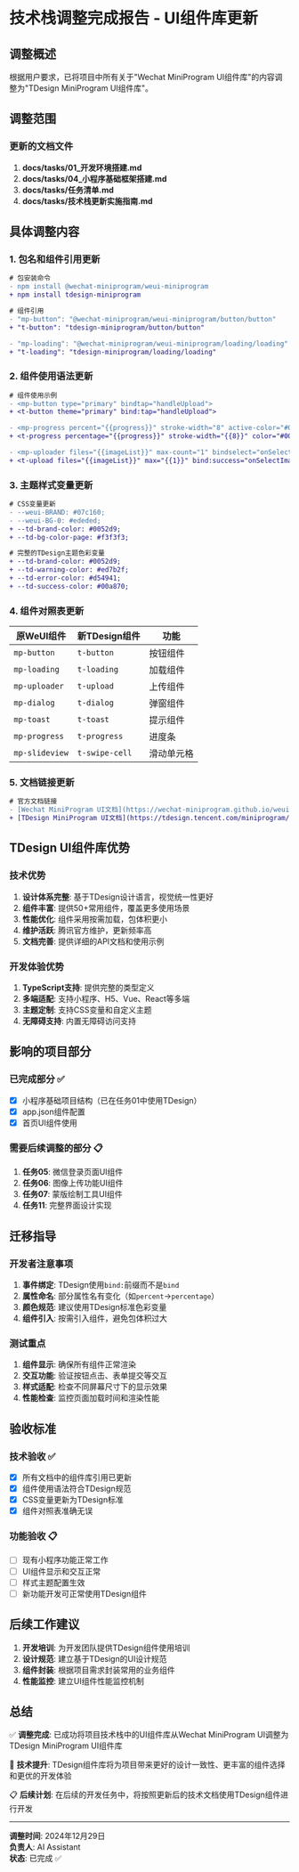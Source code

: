 # 技术栈调整完成报告 - UI组件库更新

## 调整概述

根据用户要求，已将项目中所有关于"Wechat MiniProgram UI组件库"的内容调整为"TDesign MiniProgram UI组件库"。

## 调整范围

### 更新的文档文件
1. **docs/tasks/01_开发环境搭建.md**
2. **docs/tasks/04_小程序基础框架搭建.md**
3. **docs/tasks/任务清单.md**
4. **docs/tasks/技术栈更新实施指南.md**

## 具体调整内容

### 1. 包名和组件引用更新
```diff
# 包安装命令
- npm install @wechat-miniprogram/weui-miniprogram
+ npm install tdesign-miniprogram

# 组件引用
- "mp-button": "@wechat-miniprogram/weui-miniprogram/button/button"
+ "t-button": "tdesign-miniprogram/button/button"

- "mp-loading": "@wechat-miniprogram/weui-miniprogram/loading/loading"
+ "t-loading": "tdesign-miniprogram/loading/loading"
```

### 2. 组件使用语法更新
```diff
# 组件使用示例
- <mp-button type="primary" bindtap="handleUpload">
+ <t-button theme="primary" bind:tap="handleUpload">

- <mp-progress percent="{{progress}}" stroke-width="8" active-color="#07c160">
+ <t-progress percentage="{{progress}}" stroke-width="{{8}}" color="#0052d9">

- <mp-uploader files="{{imageList}}" max-count="1" bindselect="onSelectImage">
+ <t-upload files="{{imageList}}" max="{{1}}" bind:success="onSelectImage">
```

### 3. 主题样式变量更新
```diff
# CSS变量更新
- --weui-BRAND: #07c160;
- --weui-BG-0: #ededed;
+ --td-brand-color: #0052d9;
+ --td-bg-color-page: #f3f3f3;

# 完整的TDesign主题色彩变量
+ --td-brand-color: #0052d9;
+ --td-warning-color: #ed7b2f;
+ --td-error-color: #d54941;
+ --td-success-color: #00a870;
```

### 4. 组件对照表更新
| 原WeUI组件 | 新TDesign组件 | 功能 |
|------------|---------------|------|
| `mp-button` | `t-button` | 按钮组件 |
| `mp-loading` | `t-loading` | 加载组件 |
| `mp-uploader` | `t-upload` | 上传组件 |
| `mp-dialog` | `t-dialog` | 弹窗组件 |
| `mp-toast` | `t-toast` | 提示组件 |
| `mp-progress` | `t-progress` | 进度条 |
| `mp-slideview` | `t-swipe-cell` | 滑动单元格 |

### 5. 文档链接更新
```diff
# 官方文档链接
- [Wechat MiniProgram UI文档](https://wechat-miniprogram.github.io/weui-miniprogram/)
+ [TDesign MiniProgram UI文档](https://tdesign.tencent.com/miniprogram/overview)
```

## TDesign UI组件库优势

### 技术优势
1. **设计体系完整**: 基于TDesign设计语言，视觉统一性更好
2. **组件丰富**: 提供50+常用组件，覆盖更多使用场景
3. **性能优化**: 组件采用按需加载，包体积更小
4. **维护活跃**: 腾讯官方维护，更新频率高
5. **文档完善**: 提供详细的API文档和使用示例

### 开发体验优势
1. **TypeScript支持**: 提供完整的类型定义
2. **多端适配**: 支持小程序、H5、Vue、React等多端
3. **主题定制**: 支持CSS变量和自定义主题
4. **无障碍支持**: 内置无障碍访问支持

## 影响的项目部分

### 已完成部分 ✅
- [x] 小程序基础项目结构（已在任务01中使用TDesign）
- [x] app.json组件配置
- [x] 首页UI组件使用

### 需要后续调整的部分 📋
1. **任务05**: 微信登录页面UI组件
2. **任务06**: 图像上传功能UI组件  
3. **任务07**: 蒙版绘制工具UI组件
4. **任务11**: 完整界面设计实现

## 迁移指导

### 开发者注意事项
1. **事件绑定**: TDesign使用`bind:`前缀而不是`bind`
2. **属性命名**: 部分属性名有变化（如`percent`→`percentage`）
3. **颜色规范**: 建议使用TDesign标准色彩变量
4. **组件引入**: 按需引入组件，避免包体积过大

### 测试重点
1. **组件显示**: 确保所有组件正常渲染
2. **交互功能**: 验证按钮点击、表单提交等交互
3. **样式适配**: 检查不同屏幕尺寸下的显示效果
4. **性能检查**: 监控页面加载时间和渲染性能

## 验收标准

### 技术验收 ✅
- [x] 所有文档中的组件库引用已更新
- [x] 组件使用语法符合TDesign规范
- [x] CSS变量更新为TDesign标准
- [x] 组件对照表准确无误

### 功能验收 📋
- [ ] 现有小程序功能正常工作
- [ ] UI组件显示和交互正常
- [ ] 样式主题配置生效
- [ ] 新功能开发可正常使用TDesign组件

## 后续工作建议

1. **开发培训**: 为开发团队提供TDesign组件使用培训
2. **设计规范**: 建立基于TDesign的UI设计规范
3. **组件封装**: 根据项目需求封装常用的业务组件
4. **性能监控**: 建立UI组件性能监控机制

## 总结

✅ **调整完成**: 已成功将项目技术栈中的UI组件库从Wechat MiniProgram UI调整为TDesign MiniProgram UI组件库

🚀 **技术提升**: TDesign组件库将为项目带来更好的设计一致性、更丰富的组件选择和更优的开发体验

📋 **后续计划**: 在后续的开发任务中，将按照更新后的技术文档使用TDesign组件进行开发

---
**调整时间**: 2024年12月29日  
**负责人**: AI Assistant  
**状态**: 已完成 ✅ 